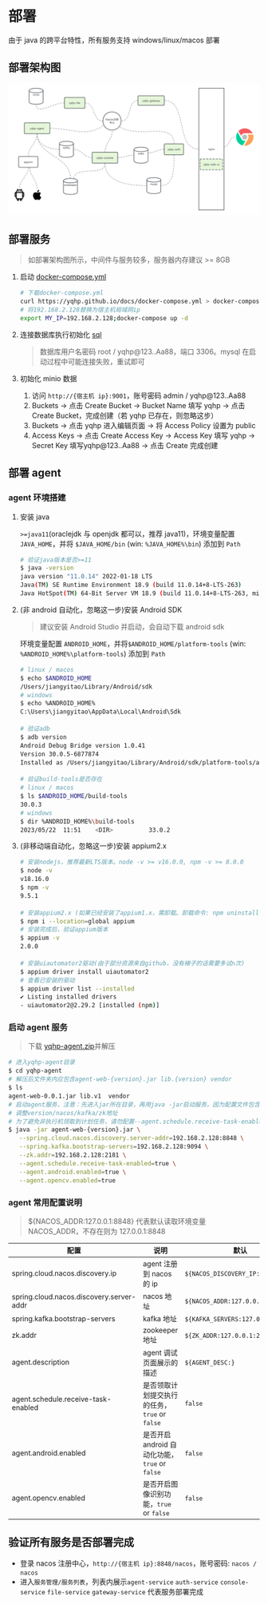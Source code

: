 # 部署

由于 java 的跨平台特性，所有服务支持 windows/linux/macos 部署

## 部署架构图

![An image](/yqhp-deploy-architecture-v1.png)

## 部署服务

> 如部署架构图所示，中间件与服务较多，服务器内存建议 >= 8GB

1. 启动 [docker-compose.yml](/docker-compose.yml)

   ```sh
   # 下载docker-compose.yml
   curl https://yqhp.github.io/docs/docker-compose.yml > docker-compose.yml
   # 将192.168.2.128替换为宿主机局域网ip
   export MY_IP=192.168.2.128;docker-compose up -d
   ```

2. 连接数据库执行初始化 [sql](/db.sql)
   > 数据库用户名密码 root / yqhp@123..Aa88，端口 3306。mysql 在启动过程中可能连接失败，重试即可
3. 初始化 minio 数据
   1. 访问 `http://{宿主机 ip}:9001`，账号密码 admin / yqhp@123..Aa88
   2. Buckets -> 点击 Create Bucket -> Bucket Name 填写 yqhp -> 点击 Create Bucket，完成创建（若 yqhp 已存在，则忽略这步）
   3. Buckets -> 点击 yqhp 进入编辑页面 -> 将 Access Policy 设置为 public
   4. Access Keys -> 点击 Create Access Key -> Access Key 填写 yqhp -> Secret Key 填写yqhp@123..Aa88 -> 点击 Create 完成创建

<!-- ## 部署 agent (docker)

:::tip
宿主机必须为 linux，非 linux 请使用非 docker 方式部署 agent
:::

```sh
docker run --privileged -d \
 -p 10004:10004 \
 -e NACOS_DISCOVERY_IP=192.168.2.201 \
 -e NACOS_ADDR=192.168.2.128:8848 \
 -e KAFKA_SERVERS=192.168.2.128:9094 \
 -e ZK_ADDR=192.168.2.128:2181 \
 -v /dev/bus/usb:/dev/bus/usb \
 -v ~/.android:/home/androidusr/.android \
 --name yqhp-agent registry.cn-hangzhou.aliyuncs.com/jiangyitao/yqhp-agent:latest
```

- NACOS_DISCOVERY_IP 调整为`当前宿主机ip`
- NACOS_ADDR / KAFKA_SERVERS / ZK_ADDR 调整为可用的地址 -->

## 部署 agent

### agent 环境搭建

1. 安装 java

   `>=java11`(oraclejdk 与 openjdk 都可以，推荐 java11)，环境变量配置 `JAVA_HOME`，并将 `$JAVA_HOME/bin` (win: `%JAVA_HOME%\bin`) 添加到 `Path`

   ```bash
   # 验证java版本是否>=11
   $ java -version
   java version "11.0.14" 2022-01-18 LTS
   Java(TM) SE Runtime Environment 18.9 (build 11.0.14+8-LTS-263)
   Java HotSpot(TM) 64-Bit Server VM 18.9 (build 11.0.14+8-LTS-263, mixed mode)
   ```

2. (非 android 自动化，忽略这一步)安装 Android SDK

   > 建议安装 Android Studio 并启动，会自动下载 android sdk

   环境变量配置 `ANDROID_HOME`，并将`$ANDROID_HOME/platform-tools` (win: `%ANDROID_HOME%\platform-tools`) 添加到 `Path`

   ```bash
   # linux / macos
   $ echo $ANDROID_HOME
   /Users/jiangyitao/Library/Android/sdk
   # windows
   $ echo %ANDROID_HOME%
   C:\Users\jiangyitao\AppData\Local\Android\Sdk

   # 验证adb
   $ adb version
   Android Debug Bridge version 1.0.41
   Version 30.0.5-6877874
   Installed as /Users/jiangyitao/Library/Android/sdk/platform-tools/adb

   # 验证build-tools是否存在
   # linux / macos
   $ ls $ANDROID_HOME/build-tools
   30.0.3
   # windows
   $ dir %ANDROID_HOME%\build-tools
   2023/05/22  11:51    <DIR>          33.0.2
   ```

3. (非移动端自动化，忽略这一步)安装 appium2.x

   ```bash
   # 安装nodejs，推荐最新LTS版本。node -v >= v16.0.0, npm -v >= 8.0.0
   $ node -v
   v18.16.0
   $ npm -v
   9.5.1

   # 安装appium2.x (如果已经安装了appium1.x，需卸载。卸载命令: npm uninstall --location=global appium)
   $ npm i --location=global appium
   # 安装完成后，验证appium版本
   $ appium -v
   2.0.0

   # 安装uiautomator2驱动(由于部分资源来自github，没有梯子的话需要多试n次)
   $ appium driver install uiautomator2
   # 查看已安装的驱动
   $ appium driver list --installed
   ✔ Listing installed drivers
   - uiautomator2@2.29.2 [installed (npm)]

   ```

### 启动 agent 服务

> 下载 [yqhp-agent.zip](https://github.com/yqhp/yqhp/releases)并解压

```sh
# 进入yqhp-agent目录
$ cd yqhp-agent
# 解压后文件夹内应包含agent-web-{version}.jar lib.{version} vendor
$ ls
agent-web-0.0.1.jar lib.v1  vendor
# 启动agent服务，注意：先进入jar所在目录，再用java -jar启动服务，因为配置文件包含vendor相对路径
# 调整version/nacos/kafka/zk地址
# 为了避免非执行机领取到计划任务，请勿配置--agent.schedule.receive-task-enabled=true
$ java -jar agent-web-{version}.jar \
   --spring.cloud.nacos.discovery.server-addr=192.168.2.128:8848 \
   --spring.kafka.bootstrap-servers=192.168.2.128:9094 \
   --zk.addr=192.168.2.128:2181 \
   --agent.schedule.receive-task-enabled=true \
   --agent.android.enabled=true \
   --agent.opencv.enabled=true
```

### agent 常用配置说明

> ${NACOS_ADDR:127.0.0.1:8848} 代表默认读取环境变量 NACOS_ADDR，不存在则为 127.0.0.1:8848

| 配置                                     | 说明                                           | 默认                              | since |
| ---------------------------------------- | ---------------------------------------------- | --------------------------------- | ----- |
| spring.cloud.nacos.discovery.ip          | agent 注册到 nacos 的 ip                       | `${NACOS_DISCOVERY_IP:}`          | 0.0.1 |
| spring.cloud.nacos.discovery.server-addr | nacos 地址                                     | `${NACOS_ADDR:127.0.0.1:8848}`    | 0.0.1 |
| spring.kafka.bootstrap-servers           | kafka 地址                                     | `${KAFKA_SERVERS:127.0.0.1:9094}` | 0.0.1 |
| zk.addr                                  | zookeeper 地址                                 | `${ZK_ADDR:127.0.0.1:2181}`       | 0.0.1 |
| agent.description                        | agent 调试页面展示的描述                       | `${AGENT_DESC:}`                  | 0.2.0 |
| agent.schedule.receive-task-enabled      | 是否领取计划提交执行的任务，`true` or `false`  | `false`                           | 0.2.7 |
| agent.android.enabled                    | 是否开启 android 自动化功能，`true` or `false` | `false`                           | 0.2.7 |
| agent.opencv.enabled                     | 是否开启图像识别功能，`true` or `false`        | `false`                           | 0.2.7 |

## 验证所有服务是否部署完成

- 登录 nacos 注册中心，`http://{宿主机 ip}:8848/nacos`，账号密码: `nacos / nacos`
- 进入`服务管理/服务列表`，列表内展示`agent-service` `auth-service` `console-service` `file-service` `gateway-service` 代表服务部署完成
